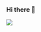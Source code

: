 ### Hi there 👋

<img src="https://github-readme-stats.vercel.app/api?username=MersadHabibi&show_icons=true&theme=radical" />
